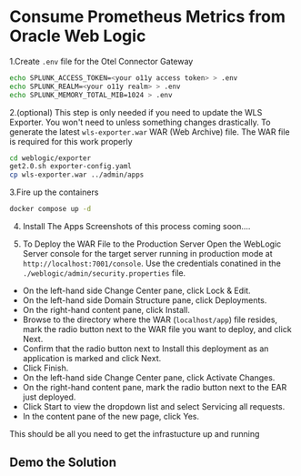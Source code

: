 # Consume Prometheus Metrics from Oracle Web Logic


1.Create `.env` file for the Otel Connector Gateway
```bash
echo SPLUNK_ACCESS_TOKEN=<your o11y access token> > .env
echo SPLUNK_REALM=<your o11y realm> > .env
echo SPLUNK_MEMORY_TOTAL_MIB=1024 > .env
```
2.(optional)
This step is only needed if you need to update the WLS Exporter.  You won't need to unless something changes drastically. 
To generate the latest `wls-exporter.war` WAR (Web Archive) file. The WAR file is required for this work properly
```bash
cd weblogic/exporter
get2.0.sh exporter-config.yaml
cp wls-exporter.war ../admin/apps
```
3.Fire up the containers
``` bash
docker compose up -d
```
4. Install The Apps
Screenshots of this process coming soon....

3. To Deploy the WAR File to the Production Server
Open the WebLogic Server console for the target server running in production mode at `http://localhost:7001/console`. Use the credentials conatined in the `./weblogic/admin/security.properties` file.

* On the left-hand side Change Center pane, click Lock & Edit.
* On the left-hand side Domain Structure pane, click Deployments.
* On the right-hand content pane, click Install.
* Browse to the directory where the WAR (`localhost/app`) file resides, mark the radio button next to the WAR file you want to deploy, and click Next.
* Confirm that the radio button next to Install this deployment as an application is marked and click Next.
* Click Finish.
* On the left-hand side Change Center pane, click Activate Changes.
* On the right-hand content pane, mark the radio button next to the EAR just deployed.
* Click Start to view the dropdown list and select Servicing all requests.
* In the content pane of the new page, click Yes.

This should be all you need to get the infrastucture up and running

## Demo the Solution
